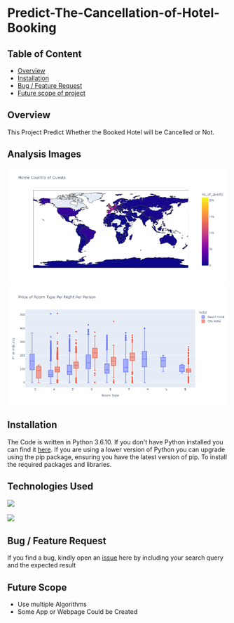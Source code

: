 # Predict-The-Cancellation-of-Hotel-Booking

## Table of Content
  * [Overview](#overview)
  * [Installation](#installation)
  * [Bug / Feature Request](#bug---feature-request)
  * [Future scope of project](#future-scope)


## Overview
This Project Predict Whether the Booked Hotel will be Cancelled or Not.

## Analysis Images
![](Images/Image1.png)
![](Images/Image2.png)


## Installation
The Code is written in Python 3.6.10. If you don't have Python installed you can find it [here](https://www.python.org/downloads/). If you are using a lower version of Python you can upgrade using the pip package, ensuring you have the latest version of pip. To install the required packages and libraries.

## Technologies Used

![](https://forthebadge.com/images/badges/made-with-python.svg)

[<img target="_blank" src="https://scikit-learn.org/stable/_static/scikit-learn-logo-small.png" width=200>](https://scikit-learn.org/stable/) 


## Bug / Feature Request

If you find a bug, kindly open an [issue](https://github.com/rahulkanojiya/Flight-Fare-Prediction/issues) here by including your search query and the expected result

## Future Scope

* Use multiple Algorithms
* Some App or Webpage Could be Created
